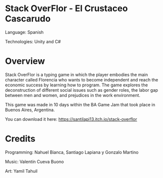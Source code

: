 # Stack OverFlor - El Crustaceo Cascarudo

Language: Spanish

Technologies: Unity and C#

# Overview

Stack OverFlor is a typing game in which the player embodies the main character called Florencia who wants to become independent and reach the economic success by learning how to program.
The game explores the deconstruction of different social issues such as gender roles, the labor gap between men and women, and prejudices in the work environment.

This game was made in 10 days within the BA Game Jam that took place in Buenos Aires, Argentina.

You can download it here: https://santilapi13.itch.io/stack-overflor

# Credits

Programming: Nahuel Bianca, Santiago Lapiana y Gonzalo Martino

Music: Valentín Cueva Buono

Art: Yamil Tahuil
